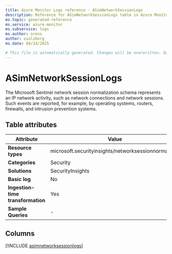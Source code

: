 ```yaml
---
title: Azure Monitor Logs reference - ASimNetworkSessionLogs
description: Reference for ASimNetworkSessionLogs table in Azure Monitor Logs.
ms.topic: generated-reference
ms.service: azure-monitor
ms.subservice: logs
ms.author: orens
author: osalzberg
ms.date: 04/14/2025

# This file is automatically generated. Changes will be overwritten. Do not change this file directly.
---
```


# ASimNetworkSessionLogs

The Microsoft Sentinel network session normalization schema represents an IP network activity, such as network connections and network sessions. Such events are reported, for example, by operating systems, routers, firewalls, and intrusion prevention systems.


## Table attributes

|Attribute|Value|
|---|---|
|**Resource types**|microsoft.securityinsights/networksessionnormalized|
|**Categories**|Security|
|**Solutions**| SecurityInsights|
|**Basic log**|No|
|**Ingestion-time transformation**|Yes|
|**Sample Queries**|-|



## Columns
  
[!INCLUDE [asimnetworksessionlogs](~/reusable-content/ce-skilling/azure/includes/azure-monitor/reference/tables/asimnetworksessionlogs-include.md)]
